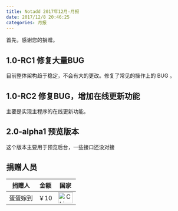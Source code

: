 ```yaml
---
title: Notadd 2017年12月-月报
date: 2017/12/8 20:46:25
categories: 月报
---
```

首先，感谢您的捐赠。

## 1.0-RC1 修复大量BUG

目前整体架构趋于稳定，不会有大的更改。修复了常见的操作上的 BUG 。

## 1.0-RC2 修复BUG，增加在线更新功能

主要是实现主程序的在线更新功能。

## 2.0-alpha1 预览版本

这个版本主要用于预览后台，一些接口还没对接



## 捐赠人员 

捐赠人 | 金额 | 国家
:----:|:----:|:----:
蛋蛋嫁到 | ￥10  | <img src="https://cdn.bootcss.com/flag-icon-css/1.3.0/flags/4x3/cn.svg" width = "40" height = "30" alt="China" align=center />

